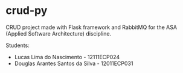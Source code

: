 # crud-py

CRUD project made with Flask framework and RabbitMQ for the ASA (Applied Software Architecture) discipline.

Students:

- Lucas Lima do Nascimento - 12111ECP024
- Douglas Arantes Santos da Silva - 12011ECP031

